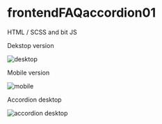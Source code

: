# frontendFAQaccordion01
HTML / SCSS and bit JS

Dekstop version

![desktop](https://user-images.githubusercontent.com/61503627/116739959-9f05bd80-a9f4-11eb-9e8f-cede1a4b8357.png)

Mobile version

![mobile](https://user-images.githubusercontent.com/61503627/116740101-d4aaa680-a9f4-11eb-9813-2fa101b2fdfa.png)

Accordion desktop

![accordion desktop](https://user-images.githubusercontent.com/61503627/116740272-120f3400-a9f5-11eb-9f2f-ccb7bb7f71a0.png)
